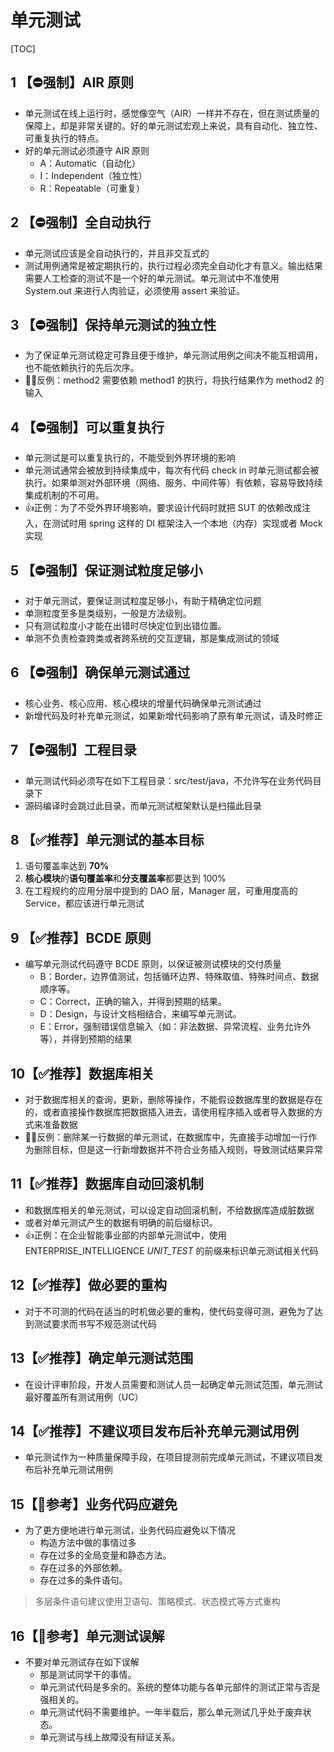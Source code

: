 # 单元测试

[TOC]

## 1 【⛔强制】AIR 原则

- 单元测试在线上运行时，感觉像空气（AIR）一样并不存在，但在测试质量的保障上，却是非常关键的。好的单元测试宏观上来说，具有自动化、独立性、可重复执行的特点。
- 好的单元测试必须遵守 AIR 原则
  - A：Automatic（自动化）
  - I：Independent（独立性）
  - R：Repeatable（可重复）

## 2 【⛔强制】全自动执行

- 单元测试应该是全自动执行的，并且非交互式的
- 测试用例通常是被定期执行的，执行过程必须完全自动化才有意义。输出结果需要人工检查的测试不是一个好的单元测试。单元测试中不准使用 System.out 来进行人肉验证，必须使用 assert 来验证。

## 3 【⛔强制】保持单元测试的独立性

- 为了保证单元测试稳定可靠且便于维护，单元测试用例之间决不能互相调用，也不能依赖执行的先后次序。
- 🙅‍♂️反例：method2 需要依赖 method1 的执行，将执行结果作为 method2 的输入

## 4 【⛔强制】可以重复执行

- 单元测试是可以重复执行的，不能受到外界环境的影响
- 单元测试通常会被放到持续集成中，每次有代码 check in 时单元测试都会被执行。如果单测对外部环境（网络、服务、中间件等）有依赖，容易导致持续集成机制的不可用。
- 👍正例：为了不受外界环境影响，要求设计代码时就把 SUT 的依赖改成注入，在测试时用 spring 这样的 DI 框架注入一个本地（内存）实现或者 Mock 实现

## 5 【⛔强制】保证测试粒度足够小

- 对于单元测试，要保证测试粒度足够小，有助于精确定位问题
- 单测粒度至多是类级别，一般是方法级别。
- 只有测试粒度小才能在出错时尽快定位到出错位置。
- 单测不负责检查跨类或者跨系统的交互逻辑，那是集成测试的领域

## 6 【⛔强制】确保单元测试通过

- 核心业务、核心应用、核心模块的增量代码确保单元测试通过
- 新增代码及时补充单元测试，如果新增代码影响了原有单元测试，请及时修正

## 7 【⛔强制】工程目录

- 单元测试代码必须写在如下工程目录：src/test/java，不允许写在业务代码目录下
- 源码编译时会跳过此目录，而单元测试框架默认是扫描此目录

## 8 【✅推荐】单元测试的基本目标

1. 语句覆盖率达到 **70%**
2. **核心模块**的**语句覆盖率**和**分支覆盖率**都要达到 100%
3. 在工程规约的应用分层中提到的 DAO 层，Manager 层，可重用度高的 Service，都应该进行单元测试

## 9 【✅推荐】BCDE 原则

- 编写单元测试代码遵守 BCDE 原则，以保证被测试模块的交付质量
  - B：Border，边界值测试，包括循环边界、特殊取值、特殊时间点、数据顺序等。
  - C：Correct，正确的输入，并得到预期的结果。
  - D：Design，与设计文档相结合，来编写单元测试。
  - E：Error，强制错误信息输入（如：非法数据、异常流程、业务允许外等），并得到预期的结果

## 10【✅推荐】数据库相关

- 对于数据库相关的查询，更新，删除等操作，不能假设数据库里的数据是存在的，或者直接操作数据库把数据插入进去，请使用程序插入或者导入数据的方式来准备数据
- 🙅‍♂️反例：删除某一行数据的单元测试，在数据库中，先直接手动增加一行作为删除目标，但是这一行新增数据并不符合业务插入规则，导致测试结果异常

## 11【✅推荐】数据库自动回滚机制

- 和数据库相关的单元测试，可以设定自动回滚机制，不给数据库造成脏数据
- 或者对单元测试产生的数据有明确的前后缀标识。
- 👍正例：在企业智能事业部的内部单元测试中，使用 ENTERPRISE_INTELLIGENCE _UNIT_TEST_ 的前缀来标识单元测试相关代码

## 12【✅推荐】做必要的重构

- 对于不可测的代码在适当的时机做必要的重构，使代码变得可测，避免为了达到测试要求而书写不规范测试代码

## 13【✅推荐】确定单元测试范围

- 在设计评审阶段，开发人员需要和测试人员一起确定单元测试范围，单元测试最好覆盖所有测试用例（UC）

## 14【✅推荐】不建议项目发布后补充单元测试用例

- 单元测试作为一种质量保障手段，在项目提测前完成单元测试，不建议项目发布后补充单元测试用例

## 15【🤔参考】业务代码应避免

- 为了更方便地进行单元测试，业务代码应避免以下情况
  - 构造方法中做的事情过多
  - 存在过多的全局变量和静态方法。
  - 存在过多的外部依赖。
  - 存在过多的条件语句。

> 多层条件语句建议使用卫语句、策略模式、状态模式等方式重构

## 16【🤔参考】单元测试误解

- 不要对单元测试存在如下误解
  - 那是测试同学干的事情。
  - 单元测试代码是多余的。系统的整体功能与各单元部件的测试正常与否是强相关的。
  - 单元测试代码不需要维护。一年半载后，那么单元测试几乎处于废弃状态。
  - 单元测试与线上故障没有辩证关系。
